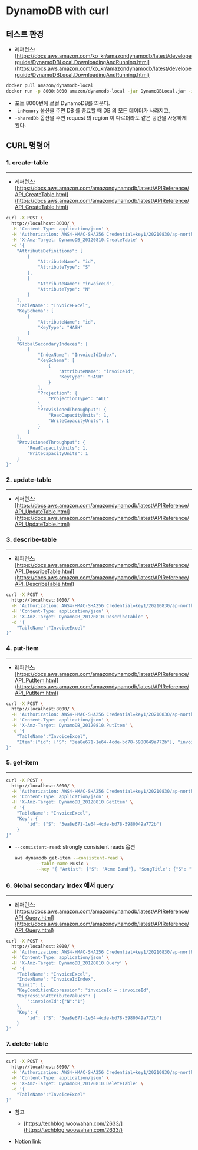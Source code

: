 # DynamoDB with curl

## 테스트 환경

- 레퍼런스: [https://docs.aws.amazon.com/ko_kr/amazondynamodb/latest/developerguide/DynamoDBLocal.DownloadingAndRunning.html](https://docs.aws.amazon.com/ko_kr/amazondynamodb/latest/developerguide/DynamoDBLocal.DownloadingAndRunning.html)

```bash
docker pull amazon/dynamodb-local
docker run -p 8000:8000 amazon/dynamodb-local -jar DynamoDBLocal.jar -inMemory -sharedDb
```

- 포트 8000번에 로컬 DynamoDB를 띄운다.
- `-inMemory` 옵션을 주면 DB 를 종료할 때 DB 의 모든 데이터가 사라지고,
- `-sharedDb` 옵션을 주면 request 의 region 이 다르더라도 같은 공간을 사용하게 된다.


## CURL 명령어

### 1. create-table

---

- 레퍼런스: [https://docs.aws.amazon.com/amazondynamodb/latest/APIReference/API_CreateTable.html](https://docs.aws.amazon.com/amazondynamodb/latest/APIReference/API_CreateTable.html)

```bash
curl -X POST \
  http://localhost:8000/ \
  -H 'Content-Type: application/json' \
  -H 'Authorization: AWS4-HMAC-SHA256 Credential=key1/20210830/ap-northeast-2' \
  -H 'X-Amz-Target: DynamoDB_20120810.CreateTable' \
  -d '{
    "AttributeDefinitions": [
        {
            "AttributeName": "id",
            "AttributeType": "S"
        },
        {
            "AttributeName": "invoiceId",
            "AttributeType": "N"
        }
    ],
    "TableName": "InvoiceExcel",
    "KeySchema": [
        {
            "AttributeName": "id",
            "KeyType": "HASH"
        }
    ],
    "GlobalSecondaryIndexes": [
        {
            "IndexName": "InvoiceIdIndex",
            "KeySchema": [
                {
                    "AttributeName": "invoiceId",
                    "KeyType": "HASH"
                }
            ],
            "Projection": {
                "ProjectionType": "ALL"
            },
            "ProvisionedThroughput": {
                "ReadCapacityUnits": 1,
                "WriteCapacityUnits": 1
            }
        }
    ],
    "ProvisionedThroughput": {
        "ReadCapacityUnits": 1,
        "WriteCapacityUnits": 1
    }
}'
```

### 2. update-table

---

- 레퍼런스: [https://docs.aws.amazon.com/amazondynamodb/latest/APIReference/API_UpdateTable.html](https://docs.aws.amazon.com/amazondynamodb/latest/APIReference/API_UpdateTable.html)

### 3. describe-table

---

- 레퍼런스: [https://docs.aws.amazon.com/amazondynamodb/latest/APIReference/API_DescribeTable.html](https://docs.aws.amazon.com/amazondynamodb/latest/APIReference/API_DescribeTable.html)

```bash
curl -X POST \
  http://localhost:8000/ \
  -H 'Authorization: AWS4-HMAC-SHA256 Credential=key1/20210830/ap-northeast-2' \
  -H 'Content-Type: application/json' \
  -H 'X-Amz-Target: DynamoDB_20120810.DescribeTable' \
  -d '{
    "TableName":"InvoiceExcel"
}'
```

### 4. put-item

---

- 레퍼런스: [https://docs.aws.amazon.com/amazondynamodb/latest/APIReference/API_PutItem.html](https://docs.aws.amazon.com/amazondynamodb/latest/APIReference/API_PutItem.html)

```bash
curl -X POST \
  http://localhost:8000/ \
  -H 'Authorization: AWS4-HMAC-SHA256 Credential=key1/20210830/ap-northeast-2' \
  -H 'Content-Type: application/json' \
  -H 'X-Amz-Target: DynamoDB_20120810.PutItem' \
  -d '{
    "TableName":"InvoiceExcel",
    "Item":{"id": {"S": "3ea8e671-1e64-4cde-bd78-5980049a772b"}, "invoiceId": {"N": "1"}, "snapshot_json": {"S": "{\"invoiceContents\": {\"bodies\": [{\"row\": [{\"key\": \"serviceContent\", \"order\": 0, \"value\": null, \"keyName\": \"서비스내역\", \"children\": [{\"key\": \"level1\", \"order\": 0, \"value\": \"운영\", \"keyName\": \"대분류\", \"children\": null}, {\"key\": \"level2\", \"order\": 1, \"value\": null, \"keyName\": \"중분류\", \"children\": null}, {\"key\": \"level3\", \"order\": 2, \"value\": null, \"keyName\": \"소분류\", \"children\": null}]}, {\"key\": \"count\", \"order\": 1, \"value\": \"90000\", \"keyName\": \"수량\", \"children\": null}, {\"key\": \"unit\", \"order\": 2, \"value\": \"퍼센트\", \"keyName\": \"단위\", \"children\": null}, {\"key\": \"unitPrice\", \"order\": 3, \"value\": \"5\", \"keyName\": \"단가\", \"children\": null}, {\"key\": \"price\", \"order\": 4, \"value\": \"3004500\", \"keyName\": \"금액\", \"children\": null}, {\"key\": \"remark\", \"order\": 5, \"value\": \"okok\", \"keyName\": \"비고\", \"children\": null}], \"rowId\": 0}, {\"row\": [{\"key\": \"serviceContent\", \"order\": 0, \"value\": null, \"keyName\": \"서비스내역\", \"children\": [{\"key\": \"level1\", \"order\": 0, \"value\": \"보관\", \"keyName\": \"대분류\", \"children\": null}, {\"key\": \"level2\", \"order\": 1, \"value\": \"상온\", \"keyName\": \"중분류\", \"children\": null}, {\"key\": \"level3\", \"order\": 2, \"value\": \"PLT\", \"keyName\": \"소분류\", \"children\": null}]}, {\"key\": \"count\", \"order\": 1, \"value\": \"6.0\", \"keyName\": \"수량\", \"children\": null}, {\"key\": \"unit\", \"order\": 2, \"value\": \"EA\", \"keyName\": \"단위\", \"children\": null}, {\"key\": \"unitPrice\", \"order\": 3, \"value\": \"100\", \"keyName\": \"단가\", \"children\": null}, {\"key\": \"price\", \"order\": 4, \"value\": \"600.0\", \"keyName\": \"금액\", \"children\": null}, {\"key\": \"remark\", \"order\": 5, \"value\": \"test1\", \"keyName\": \"비고\", \"children\": null}], \"rowId\": 1}, {\"row\": [{\"key\": \"serviceContent\", \"order\": 0, \"value\": null, \"keyName\": \"서비스내역\", \"children\": [{\"key\": \"level1\", \"order\": 0, \"value\": \"보관\", \"keyName\": \"대분류\", \"children\": null}, {\"key\": \"level2\", \"order\": 1, \"value\": \"저온\", \"keyName\": \"중분류\", \"children\": null}, {\"key\": \"level3\", \"order\": 2, \"value\": \"PLT\", \"keyName\": \"소분류\", \"children\": null}]}, {\"key\": \"count\", \"order\": 1, \"value\": \"8.0\", \"keyName\": \"수량\", \"children\": null}, {\"key\": \"unit\", \"order\": 2, \"value\": \"EA\", \"keyName\": \"단위\", \"children\": null}, {\"key\": \"unitPrice\", \"order\": 3, \"value\": \"200\", \"keyName\": \"단가\", \"children\": null}, {\"key\": \"price\", \"order\": 4, \"value\": \"1600.0\", \"keyName\": \"금액\", \"children\": null}, {\"key\": \"remark\", \"order\": 5, \"value\": \"test2\", \"keyName\": \"비고\", \"children\": null}], \"rowId\": 2}], \"footers\": [{\"key\": \"chargeSurtaxExcluded\", \"order\": 0, \"value\": \"1980.0\", \"keyName\": \"요금 (부가세 제외)\", \"children\": null}, {\"key\": \"surtax\", \"order\": 1, \"value\": \"220.0\", \"keyName\": \"부가세\", \"children\": null}, {\"key\": \"chargeSurtaxIncluded\", \"order\": 2, \"value\": \"2200.0\", \"keyName\": \"요금 (부가세 포함)\", \"children\": null}], \"headers\": [{\"key\": \"serviceContent\", \"order\": 0, \"value\": null, \"keyName\": \"서비스내역\", \"children\": [{\"key\": \"level1\", \"order\": 0, \"value\": null, \"keyName\": \"대분류\", \"children\": null}, {\"key\": \"level2\", \"order\": 1, \"value\": null, \"keyName\": \"중분류\", \"children\": null}, {\"key\": \"level3\", \"order\": 2, \"value\": null, \"keyName\": \"소분류\", \"children\": null}]}, {\"key\": \"count\", \"order\": 1, \"value\": null, \"keyName\": \"수량\", \"children\": null}, {\"key\": \"unit\", \"order\": 2, \"value\": null, \"keyName\": \"단위\", \"children\": null}, {\"key\": \"unitPrice\", \"order\": 3, \"value\": null, \"keyName\": \"단가\", \"children\": null}, {\"key\": \"price\", \"order\": 4, \"value\": null, \"keyName\": \"금액\", \"children\": null}, {\"key\": \"remark\", \"order\": 5, \"value\": null, \"keyName\": \"비고\", \"children\": null}]}, \"footerComponents\": [{\"key\": \"footer_0\", \"order\": 0, \"value\": null, \"keyName\": \"아래와 같이 물류보관 및 대행비용에 대한 내역서를 제출합니다.\", \"children\": null}, {\"key\": \"footer_1\", \"order\": 1, \"value\": \"2021-08-16\", \"keyName\": \"청구일자\", \"children\": null}, {\"key\": \"footer_2\", \"order\": 2, \"value\": null, \"keyName\": \"스마트푸드네트웍스\n사업자등록번호 719 - 87 - 01744 / 대표자 조성수\n서울시 강남구 논현로 26길, 18-4, 1층 (도곡동)\n010-3323-9694\nsunghyun.park@smartfoodnet.com\", \"children\": null}], \"headerComponents\": [{\"key\": \"receiver\", \"order\": 0, \"value\": \"(주)대호\", \"keyName\": \"수신자\", \"children\": null}, {\"key\": \"companyRegistrationNumber\", \"order\": 1, \"value\": \"604-81-15788\", \"keyName\": \"사업자등록번호\", \"children\": null}, {\"key\": \"representative\", \"order\": 2, \"value\": \"김대호\", \"keyName\": \"대표자\", \"children\": null}, {\"key\": \"address\", \"order\": 3, \"value\": \"서울특별시 서초구 서초동\", \"keyName\": \"주소\", \"children\": null}, {\"key\": \"settlementDate\", \"order\": 4, \"value\": \"2021-08-01 ~ 2021-08-02\", \"keyName\": \"정산기간\", \"children\": null}, {\"key\": \"accountNo\", \"order\": 5, \"value\": \"(국민) 519701-01-348547  / 예금주 : 스마트푸드네트웍스 주식회사\", \"keyName\": \"계좌번호\", \"children\": null}]}"}}
}'
```

### 5. get-item

---

```bash
curl -X POST \
  http://localhost:8000/ \
  -H 'Authorization: AWS4-HMAC-SHA256 Credential=key1/20210830/ap-northeast-2' \
  -H 'Content-Type: application/json' \
  -H 'X-Amz-Target: DynamoDB_20120810.GetItem' \
  -d '{
    "TableName": "InvoiceExcel",
    "Key": {
        "id": {"S": "3ea8e671-1e64-4cde-bd78-5980049a772b"}
    }
}'
```

- `--consistent-read`: strongly consistent reads 옵션
    
    ```bash
    aws dynamodb get-item --consistent-read \
    		--table-name Music \
    		--key '{ "Artist": {"S": "Acme Band"}, "SongTitle": {"S": "Happy Day"}}'
    ```
    

### 6. Global secondary index 에서 query

---

- 레퍼런스: [https://docs.aws.amazon.com/amazondynamodb/latest/APIReference/API_Query.html](https://docs.aws.amazon.com/amazondynamodb/latest/APIReference/API_Query.html)

```bash
curl -X POST \
  http://localhost:8000/ \
  -H 'Authorization: AWS4-HMAC-SHA256 Credential=key1/20210830/ap-northeast-2' \
  -H 'Content-Type: application/json' \
  -H 'X-Amz-Target: DynamoDB_20120810.Query' \
  -d '{
    "TableName": "InvoiceExcel",
    "IndexName": "InvoiceIdIndex",
    "Limit": 1,
    "KeyConditionExpression": "invoiceId = :invoiceId",
    "ExpressionAttributeValues": {
        ":invoiceId":{"N":"1"}
    },
    "Key": {
        "id": {"S": "3ea8e671-1e64-4cde-bd78-5980049a772b"}
    }
}'
```

### 7. delete-table

---

```bash
curl -X POST \
  http://localhost:8000/ \
  -H 'Authorization: AWS4-HMAC-SHA256 Credential=key1/20210830/ap-northeast-2' \
  -H 'Content-Type: application/json' \
  -H 'X-Amz-Target: DynamoDB_20120810.DeleteTable' \
  -d '{
    "TableName":"InvoiceExcel"
}'
```

- 참고
    - [https://techblog.woowahan.com/2633/](https://techblog.woowahan.com/2633/)


- [Notion link](https://jennyuni.notion.site/DynamoDB-with-curl-880e13f2815b4364bfb34ab6f0cf8b0a)
